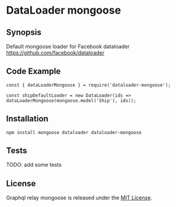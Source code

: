 # DataLoader mongoose

## Synopsis

Default mongoose loader for Facebook dataloader https://github.com/facebook/dataloader

## Code Example

```
const { dataLoaderMongoose } = require('dataloader-mongoose');

const shipDefaultLoader = new DataLoader(ids => dataLoaderMongoose(mongoose.model('Ship'), ids));

```

## Installation

```
npm install mongoose dataloader dataloader-mongoose
```

## Tests

TODO: add some tests

## License

Graphql relay mongoose is released under the [MIT License](https://opensource.org/licenses/MIT).
